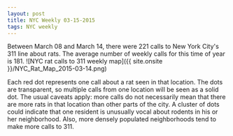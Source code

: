 ```yaml
---
layout: post
title: NYC Weekly 03-15-2015
tags: NYC weekly
---
```


Between March 08 and March 14, there were 221 calls to New York City's 311 line about rats. The average number of weekly calls for this time of year is 181.
![NYC rat calls to 311 weekly map]({{ site.onsite }}/NYC_Rat_Map_2015-03-14.png)

Each red dot represents one call about a rat seen in that location. The dots are transparent, so multiple calls from one location will be seen as a solid dot. The usual caveats apply: more calls do not necessarily mean that there are more rats in that location than other parts of the city. A cluster of dots could indicate that one resident is unusually vocal about rodents in his or her neighborhood. Also, more densely populated neighborhoods tend to make more calls to 311.